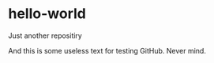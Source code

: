 # hello-world
Just another repositiry

And this is some useless text for testing GitHub. Never mind.
